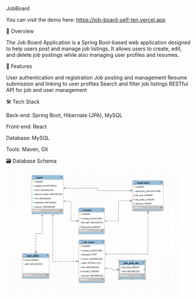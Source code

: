 JobBoard

You can visit the demo here: https://job-board-self-ten.vercel.app

📌 Overview

The Job Board Application is a Spring Boot-based web application designed to help users post and manage job listings. It allows users to create, edit, and delete job postings while also managing user profiles and resumes.

🚀 Features

User authentication and registration
Job posting and management
Resume submission and linking to user profiles
Search and filter job listings
RESTful API for job and user management


🛠️ Tech Stack

Back-end: Spring Boot, Hibernate (JPA), MySQL

Front-end: React

Database: MySQL

Tools: Maven, Git

🗃️ Database Schema

![img.png](/Readme-images/img.png)